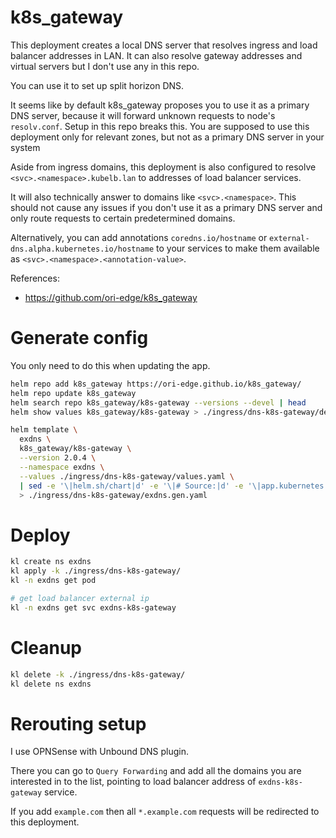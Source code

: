 
# k8s_gateway

This deployment creates a local DNS server that resolves
ingress and load balancer addresses in LAN.
It can also resolve gateway addresses and virtual servers
but I don't use any in this repo.

You can use it to set up split horizon DNS.

It seems like by default k8s_gateway proposes you
to use it as a primary DNS server,
because it will forward unknown requests to node's `resolv.conf`.
Setup in this repo breaks this. You are supposed to use this deployment
only for relevant zones, but not as a primary DNS server in your system

Aside from ingress domains, this deployment is also configured
to resolve `<svc>.<namespace>.kubelb.lan` to addresses of load balancer services.

It will also technically answer to domains like `<svc>.<namespace>`.
This should not cause any issues if you don't use it as a primary DNS server
and only route requests to certain predetermined domains.

Alternatively, you can add annotations
`coredns.io/hostname` or `external-dns.alpha.kubernetes.io/hostname`
to your services to make them available as `<svc>.<namespace>.<annotation-value>`.

References:
- https://github.com/ori-edge/k8s_gateway

# Generate config

You only need to do this when updating the app.

```bash
helm repo add k8s_gateway https://ori-edge.github.io/k8s_gateway/
helm repo update k8s_gateway
helm search repo k8s_gateway/k8s-gateway --versions --devel | head
helm show values k8s_gateway/k8s-gateway > ./ingress/dns-k8s-gateway/default-values.yaml
```

```bash
helm template \
  exdns \
  k8s_gateway/k8s-gateway \
  --version 2.0.4 \
  --namespace exdns \
  --values ./ingress/dns-k8s-gateway/values.yaml \
  | sed -e '\|helm.sh/chart|d' -e '\|# Source:|d' -e '\|app.kubernetes.io/managed-by|d' -e '\|app.kubernetes.io/instance|d' -e '\|app.kubernetes.io/part-of|d' \
  > ./ingress/dns-k8s-gateway/exdns.gen.yaml
```

# Deploy

```bash
kl create ns exdns
kl apply -k ./ingress/dns-k8s-gateway/
kl -n exdns get pod

# get load balancer external ip
kl -n exdns get svc exdns-k8s-gateway
```

# Cleanup

```bash
kl delete -k ./ingress/dns-k8s-gateway/
kl delete ns exdns
```

# Rerouting setup

I use OPNSense with Unbound DNS plugin.

There you can go to `Query Forwarding`
and add all the domains you are interested in to the list,
pointing to load balancer address of `exdns-k8s-gateway` service.

If you add `example.com` then all `*.example.com` requests
will be redirected to this deployment.
